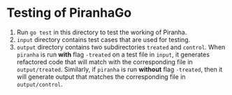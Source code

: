 # Testing of PiranhaGo
1. Run `go test` in this directory to test the working of Piranha.
2. `input` directory contains test cases that are used for testing.
3. `output` directory contains two subdirectories `treated` and `control`. When `piranha` is run **with** flag `-treated` on a test file in `input`, it generates refactored code that will match with the corresponding file in `output/treated`. Similarly, if `piranha` is run **without** flag `-treated`, then it will generate output that matches the corresponding file in `output/control`.
